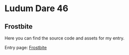 # Ludum Dare 46
## Frostbite

Here you can find the source code and assets for my entry. 

Entry page: [Frostbite](https://ldjam.com/events/ludum-dare/46/frostbite)
